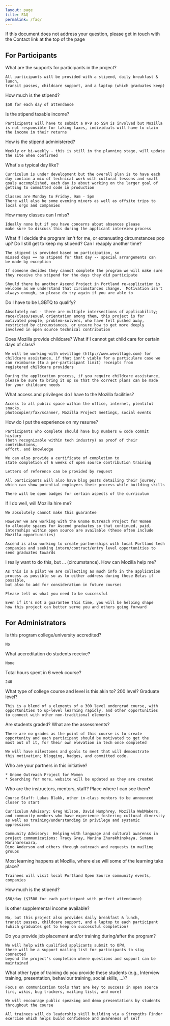 ```yaml
---
layout: page
title: FAQ
permalink: /faq/
---
```


If this document does not address your question, please get in touch with
the Contact link at the top of the page

For Participants
----------------

What are the supports for participants in the project?

	All participants will be provided with a stipend, daily breakfast & lunch, 
	transit passes, childcare support, and a laptop (which graduates keep)

How much is the stipend?

	$50 for each day of attendance

Is the stipend taxable income?

	Participants will have to submit a W-9 so SSN is involved but Mozilla
	is not responsible for taking taxes, individuals will have to claim 
	the income in their returns

How is the stipend administered?

	Weekly or bi-weekly - this is still in the planning stage, will update
	the site when confirmed

What's a typical day like? 

	Curriculum is under development but the overall plan is to have each 
	day contain a mix of technical work with cultural lessons and small 
	goals accomplished, each day is about working on the larger goal of 
	getting to committed code in production

	Classes are Monday to Friday, 9am - 5pm
	There will also be some evening mixers as well as offsite trips to 
	local orgs and companies 

How many classes can I miss?

	Ideally none but if you have concerns about absences please 
	make sure to discuss this during the applicant interview process

What if I decide the program isn't for me, or extenuating circumstances pop up? Do I still get to keep my stipend? Can I reapply another time? 

	The stipend is provided based on participation, so 
	missed days == no stipend for that day -- special arrangements can 
	be made by exception
	
	If someone decides they cannot complete the program we will make sure
	they receive the stipend for the days they did participate

	Should there be another Ascend Project in Portland re-application is
	welcome as we understand that circumstances change.  Motivation isn't 
	always enough, so please do try again if you are able to

Do I have to be LGBTQ to qualify? 

	Absolutely not - there are multiple intersections of applicability;
	race/class/sexual orientation among them, this project is for 
	motivated people, problem-solvers, who have felt pushed away,
	restricted by circumstances, or unsure how to get more deeply 
	involved in open source technical contribution

Does Mozilla provide childcare? What if I cannot get child care for certain days of class? 

	We will be working with wevillage (http://www.wevillage.com) for
	childcare assistance, if that isn't viable for a particulare case we
	can reimburse (to a per-participant limit) receipts from 
	registered childcare providers

	During the application process, if you require childcare assistance, 
	please be sure to bring it up so that the correct plans can be made
	for your childcare needs

What access and privileges do I have to the Mozilla facilities? 

	Access to all public space within the office, internet, plentiful snacks,
	photocopier/fax/scanner, Mozilla Project meetings, social events

How do I put the experience on my resume? 

	Participants who complete should have bug numbers & code commit history 
	(both recognizable within tech industry) as proof of their contributions, 
	effort, and knowledge

	We can also provide a certificate of completion to 
	state completion of 6 weeks of open source contribution training

	Letters of reference can be provided by request

	All participants will also have blog posts detailing their journey 
	which can show potential employers their process while building skills

	There will be open badges for certain aspects of the curriculum 

If I do well, will Mozilla hire me? 

	We absolutely cannot make this guarantee

	However we are working with the Gnome Outreach Project for Women 
	to allocate spaces for Ascend graduates so that continued, paid, 
	internships within open source are available (these often include
	Mozilla opportunities)

	Ascend is also working to create partnerships with local Portland tech 
	companies and seeking intern/contract/entry level opportunities to 
	send graduates towards

I really want to do this, but ... (circumstance). How can Mozilla help me?

	As this is a pilot we are collecting as much info in the application 
	process as possible so as to either address during these Betas if possible, 
	but also to add for consideration in future courses

	Please tell us what you need to be successful  

	Even if it's not a guarantee this time, you will be helping shape 
	how this project can better serve you and others going forward




For Administrators
------------------

Is this program college/university accredited?

	No

What accreditation do students receive?

	None

Total hours spent in 6 week course?

	240

What type of college course and level is this akin to? 200 level? Graduate level?

	This is a blend of a elements of a 300 level undergrad course, with 
	opportunities to up-level learning rapidly, and other opportunities 
	to connect with other non-traditional elements

Are students graded? What are the assessments? 

	There are no grades as the point of this course is to create 
	opportunity and each participant should be motivated to get the 
	most out of it, for their own elevation in tech once completed

	We will have milestones and goals to meet that will demonstrate 
	this motivation; blogging, badges, and committed code.

Who are your partners in this initiative? 

	* Gnome Outreach Project for Women
	* Searching for more, website will be updated as they are created

Who are the instructors, mentors, staff? Place where I can see them? 

	Course Staff: Lukas Blakk, other in-class mentors to be announced closer to start

	Curriculum Advisory: Greg Wilson, David Humphrey, Mozilla WebMakers,
	and community members who have experience fostering cultural diversity 
	as well as training/understanding in privilege and systemic oppressions

	Community Advisory:  Helping with language and cultural awarenss in
	project communications: Tracy Gray, Marina Zhurakhinskaya, Sumana Harihareswara,
	Dino Anderson and others through outreach and requests in mailing groups

Most learning happens at Mozilla, where else will some of the learning take place?

	Trainees will visit local Portland Open Source community events, companies

How much is the stipend?

	$50/day ($1500 for each participant with perfect attendance)

Is other supplemental income available?

	No, but this project also provides daily breakfast & lunch, 
	transit passes, childcare support, and a laptop to each participant 
	(which graduates get to keep on successful completion)

Do you provide job placement and/or training during/after the program?

	We will help with qualified applicants submit to OPW, 
	there will be a support mailing list for participants to stay connected
	beyond the project's completion where questions and support can be
	maintained

What other type of training do you provide these students 
(e.g., Interview training, presentation, behaviour training, social skills, ...)?

	Focus on communication tools that are key to success in open source 
	(irc, wikis, bug trackers, mailing lists, and more)

	We will encourage public speaking and demo presentations by students
	throughout the course

	All trainees will do leadership skill building via a Strengths Finder 
	exercise which helps build confidence and awareness of self


